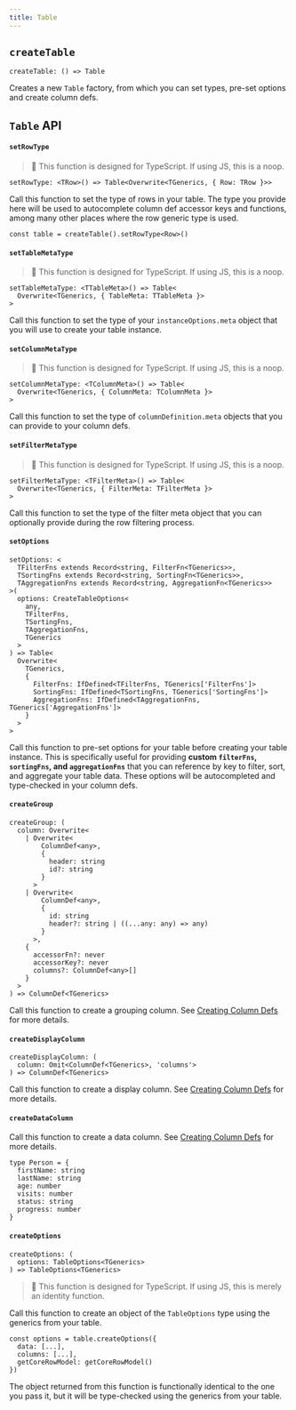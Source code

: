 ```yaml
---
title: Table
---
```


## `createTable`

```tsx
createTable: () => Table
```

Creates a new `Table` factory, from which you can set types, pre-set options and create column defs.

## `Table` API

#### `setRowType`

> 🦺 This function is designed for TypeScript. If using JS, this is a noop.

```tsx
setRowType: <TRow>() => Table<Overwrite<TGenerics, { Row: TRow }>>
```

Call this function to set the type of rows in your table. The type you provide here will be used to autocomplete column def accessor keys and functions, among many other places where the row generic type is used.

```tsx
const table = createTable().setRowType<Row>()
```

#### `setTableMetaType`

> 🦺 This function is designed for TypeScript. If using JS, this is a noop.

```tsx
setTableMetaType: <TTableMeta>() => Table<
  Overwrite<TGenerics, { TableMeta: TTableMeta }>
>
```

Call this function to set the type of your `instanceOptions.meta` object that you will use to create your table instance.

#### `setColumnMetaType`

> 🦺 This function is designed for TypeScript. If using JS, this is a noop.

```tsx
setColumnMetaType: <TColumnMeta>() => Table<
  Overwrite<TGenerics, { ColumnMeta: TColumnMeta }>
>
```

Call this function to set the type of `columnDefinition.meta` objects that you can provide to your column defs.

#### `setFilterMetaType`

> 🦺 This function is designed for TypeScript. If using JS, this is a noop.

```tsx
setFilterMetaType: <TFilterMeta>() => Table<
  Overwrite<TGenerics, { FilterMeta: TFilterMeta }>
>
```

Call this function to set the type of the filter meta object that you can optionally provide during the row filtering process.

#### `setOptions`

```tsx
setOptions: <
  TFilterFns extends Record<string, FilterFn<TGenerics>>,
  TSortingFns extends Record<string, SortingFn<TGenerics>>,
  TAggregationFns extends Record<string, AggregationFn<TGenerics>>
>(
  options: CreateTableOptions<
    any,
    TFilterFns,
    TSortingFns,
    TAggregationFns,
    TGenerics
  >
) => Table<
  Overwrite<
    TGenerics,
    {
      FilterFns: IfDefined<TFilterFns, TGenerics['FilterFns']>
      SortingFns: IfDefined<TSortingFns, TGenerics['SortingFns']>
      AggregationFns: IfDefined<TAggregationFns, TGenerics['AggregationFns']>
    }
  >
>
```

Call this function to pre-set options for your table before creating your table instance. This is specifically useful for providing **custom `filterFns`, `sortingFns`, and `aggregationFns`** that you can reference by key to filter, sort, and aggregate your table data. These options will be autocompleted and type-checked in your column defs.

#### `createGroup`

```tsx
createGroup: (
  column: Overwrite<
    | Overwrite<
        ColumnDef<any>,
        {
          header: string
          id?: string
        }
      >
    | Overwrite<
        ColumnDef<any>,
        {
          id: string
          header?: string | ((...any: any) => any)
        }
      >,
    {
      accessorFn?: never
      accessorKey?: never
      columns?: ColumnDef<any>[]
    }
  >
) => ColumnDef<TGenerics>
```

Call this function to create a grouping column. See [Creating Column Defs](../03-columns.md) for more details.

#### `createDisplayColumn`

```tsx
createDisplayColumn: (
  column: Omit<ColumnDef<TGenerics>, 'columns'>
) => ColumnDef<TGenerics>
```

Call this function to create a display column. See [Creating Column Defs](../03-columns.md) for more details.

#### `createDataColumn`

Call this function to create a data column. See [Creating Column Defs](../03-columns.md) for more details.

```tsx
type Person = {
  firstName: string
  lastName: string
  age: number
  visits: number
  status: string
  progress: number
}
```

#### `createOptions`

```tsx
createOptions: (
  options: TableOptions<TGenerics>
) => TableOptions<TGenerics>
```

> 🦺 This function is designed for TypeScript. If using JS, this is merely an identity function.

Call this function to create an object of the `TableOptions` type using the generics from your table.

```tsx
const options = table.createOptions({
  data: [...],
  columns: [...],
  getCoreRowModel: getCoreRowModel()
})
```

The object returned from this function is functionally identical to the one you pass it, but it will be type-checked using the generics from your table.
